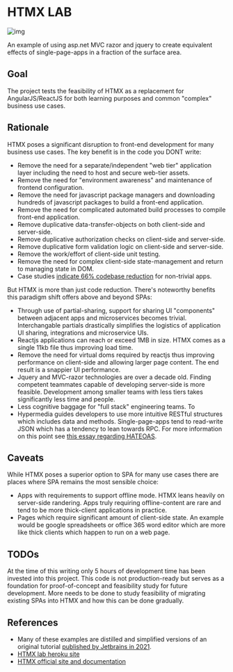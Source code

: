 # HTMX LAB
![img](https://htmx.org/img/memes/original.png)

An example of using asp.net MVC razor and jquery to create equivalent effects of single-page-apps in a fraction of the surface area.

## Goal
The project tests the feasibility of HTMX as a replacement for AngularJS/ReactJS for both learning purposes and common "complex" business use cases.

## Rationale

HTMX poses a significant disruption to front-end development for many business use cases.
The key benefit is in the code you DONT write:

 - Remove the need for a separate/independent "web tier" application layer including the need to host and secure web-tier assets.
 - Remove the need for "environment awareness" and maintenance of frontend configuration.
 - Remove the need for javascript package managers and downloading hundreds of javascript packages to build a front-end application.
 - Remove the need for complicated automated build processes to compile front-end application.
 - Remove duplicative data-transfer-objects on both client-side and server-side.
 - Remove duplicative authorization checks on client-side and server-side.
 - Remove duplicative form validation logic on client-side and server-side.
 - Remove the work/effort of client-side unit testing.
 - Remove the need for complex client-side state-management and return to managing state in DOM.
 - Case studies [indicate 66% codebase reduction](https://htmx.org/essays/a-real-world-react-to-htmx-port/) for non-trivial apps.

But HTMX is more than just code reduction. There's noteworthy benefits this paradigm shift offers above and beyond SPAs:
 - Through use of partial-sharing, support for sharing UI "components" between adjacent apps and microservices becomes trivial. Interchangable partials drastically simplifies the logistics of application UI sharing, integrations and microservice UIs.
 - Reactjs applications can reach or exceed 1MB in size. HTMX comes as a single 11kb file thus improving load time.
 - Remove the need for virtual doms required by reactjs thus improving performance on client-side and allowing larger page content. The end result is a snappier UI performance.
 - Jquery and MVC-razor technologies are over a decade old. Finding competent teammates capable of developing server-side is more feasible. Development among smaller teams with less tiers takes significantly less time and people.
 - Less cognitive baggage for "full stack" engineering teams. To 
 - Hypermedia guides developers to use more intuitive RESTful structures which includes data and methods. Single-page-apps tend to read-write JSON which has a tendency to lean towards RPC. For more information on this point see [this essay regarding HATEOAS](https://htmx.org/essays/hateoas/).

## Caveats

While HTMX poses a superior option to SPA for many use cases there are places where SPA remains the most sensible choice:

 - Apps with requirements to support offline mode. HTMX leans heavily on server-side randering. Apps truly requiring offline-content are rare and tend to be more thick-client applications in practice.
 - Pages which require significant amount of client-side state. An example would be google spreadsheets or office 365 word editor which are more like thick clients which happen to run on a web page.

## TODOs
At the time of this writing only 5 hours of development time has been invested into this project. This code is not production-ready but serves as a foundation for proof-of-concept and feasibility study for future development.
More needs to be done to study feasibility of migrating existing SPAs into HTMX and how this can be done gradually.

## References
 - Many of these examples are distilled and simplified versions of an original tutorial [published by Jetbrains in 2021](https://www.jetbrains.com/dotnet/guide/tutorials/htmx-aspnetcore/what-is-htmx/).
 - [HTMX lab heroku site](https://htmxlab.herokuapp.com/)
 - [HTMX official site and documentation](https://htmx.org/)
